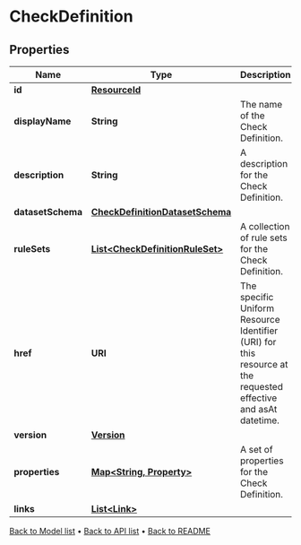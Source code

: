 

# CheckDefinition


## Properties

| Name | Type | Description | Notes |
|------------ | ------------- | ------------- | -------------|
|**id** | [**ResourceId**](ResourceId.md) |  |  |
|**displayName** | **String** | The name of the Check Definition. |  [optional] |
|**description** | **String** | A description for the Check Definition. |  [optional] |
|**datasetSchema** | [**CheckDefinitionDatasetSchema**](CheckDefinitionDatasetSchema.md) |  |  [optional] |
|**ruleSets** | [**List&lt;CheckDefinitionRuleSet&gt;**](CheckDefinitionRuleSet.md) | A collection of rule sets for the Check Definition. |  [optional] |
|**href** | **URI** | The specific Uniform Resource Identifier (URI) for this resource at the requested effective and asAt datetime. |  [optional] |
|**version** | [**Version**](Version.md) |  |  [optional] |
|**properties** | [**Map&lt;String, Property&gt;**](Property.md) | A set of properties for the Check Definition. |  [optional] |
|**links** | [**List&lt;Link&gt;**](Link.md) |  |  [optional] |



[Back to Model list](../README.md#documentation-for-models) &#8226; [Back to API list](../README.md#documentation-for-api-endpoints) &#8226; [Back to README](../README.md)


